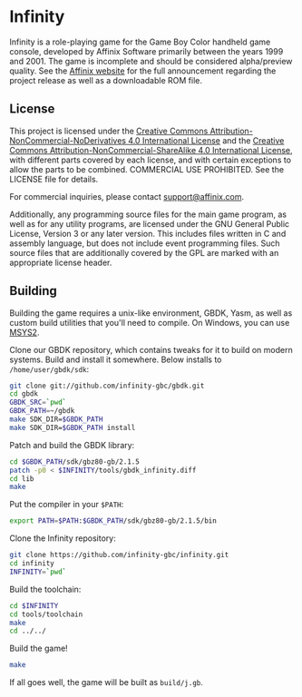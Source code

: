 # Infinity

Infinity is a role-playing game for the Game Boy Color handheld game console, developed by Affinix Software primarily between the years 1999 and 2001. The game is incomplete and should be considered alpha/preview quality. See the [Affinix website](http://affinix.com) for the full announcement regarding the project release as well as a downloadable ROM file.

## License

This project is licensed under the [Creative Commons Attribution-NonCommercial-NoDerivatives 4.0 International License](https://creativecommons.org/licenses/by-nc-nd/4.0/) and the [Creative Commons Attribution-NonCommercial-ShareAlike 4.0 International License](https://creativecommons.org/licenses/by-nc-sa/4.0/), with different parts covered by each license, and with certain exceptions to allow the parts to be combined. COMMERCIAL USE PROHIBITED. See the LICENSE file for details.

For commercial inquiries, please contact support@affinix.com.

Additionally, any programming source files for the main game program, as well as for any utility programs, are licensed under the GNU General Public License, Version 3 or any later version. This includes files written in C and assembly language, but does not include event programming files. Such source files that are additionally covered by the GPL are marked with an appropriate license header.

## Building

Building the game requires a unix-like environment, GBDK, Yasm, as well as custom build utilities that you'll need to compile. On Windows, you can use [MSYS2](https://www.msys2.org/).

Clone our GBDK repository, which contains tweaks for it to build on modern systems. Build and install it somewhere. Below installs to `/home/user/gbdk/sdk`:

```sh
git clone git://github.com/infinity-gbc/gbdk.git
cd gbdk
GBDK_SRC=`pwd`
GBDK_PATH=~/gbdk
make SDK_DIR=$GBDK_PATH
make SDK_DIR=$GBDK_PATH install
```

Patch and build the GBDK library:

```sh
cd $GBDK_PATH/sdk/gbz80-gb/2.1.5
patch -p0 < $INFINITY/tools/gbdk_infinity.diff
cd lib
make
```

Put the compiler in your `$PATH`:

```sh
export PATH=$PATH:$GBDK_PATH/sdk/gbz80-gb/2.1.5/bin
```

Clone the Infinity repository:

```sh
git clone https://github.com/infinity-gbc/infinity.git
cd infinity
INFINITY=`pwd`
```

Build the toolchain:

```sh
cd $INFINITY
cd tools/toolchain
make
cd ../../
```

Build the game!

```sh
make
```

If all goes well, the game will be built as `build/j.gb`.
